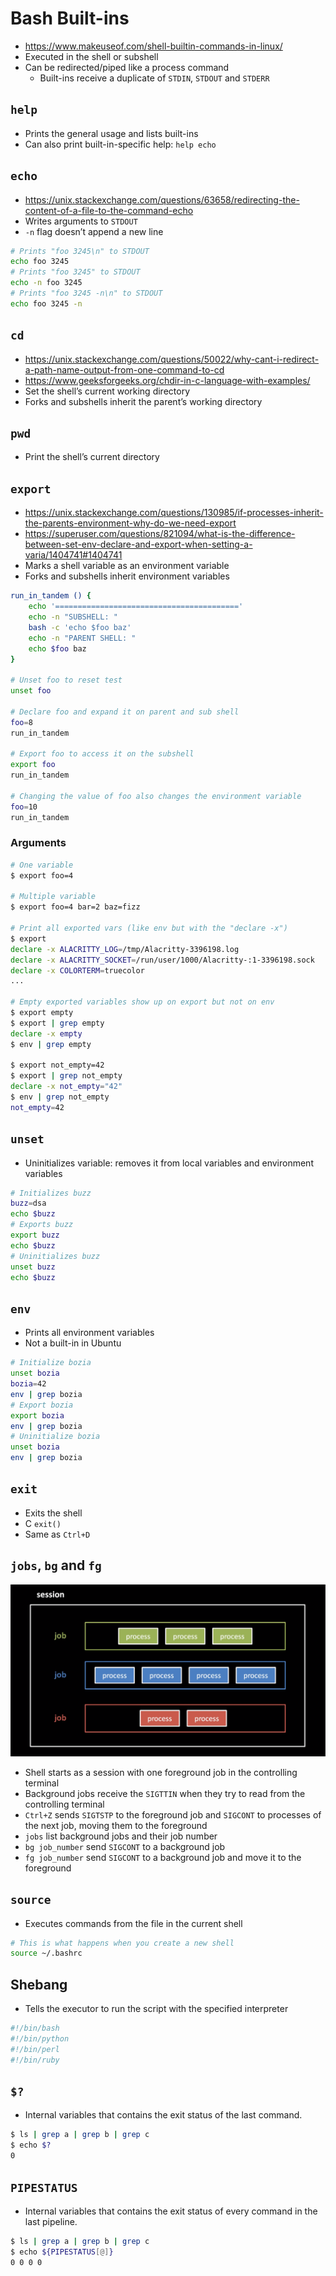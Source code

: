 # Bash Built-ins

- https://www.makeuseof.com/shell-builtin-commands-in-linux/
- Executed in the shell or subshell
- Can be redirected/piped like a process command
  - Built-ins receive a duplicate of `STDIN`, `STDOUT` and `STDERR`

## `help`

- Prints the general usage and lists built-ins
- Can also print built-in-specific help: `help echo`

## `echo`

- https://unix.stackexchange.com/questions/63658/redirecting-the-content-of-a-file-to-the-command-echo
- Writes arguments to `STDOUT`
- `-n` flag doesn’t append a new line

```bash
# Prints "foo 3245\n" to STDOUT
echo foo 3245
# Prints "foo 3245" to STDOUT
echo -n foo 3245
# Prints "foo 3245 -n\n" to STDOUT
echo foo 3245 -n
```

## `cd`

- https://unix.stackexchange.com/questions/50022/why-cant-i-redirect-a-path-name-output-from-one-command-to-cd
- https://www.geeksforgeeks.org/chdir-in-c-language-with-examples/
- Set the shell’s current working directory
- Forks and subshells inherit the parent’s working directory

## `pwd`

- Print the shell’s current directory

## `export`

- https://unix.stackexchange.com/questions/130985/if-processes-inherit-the-parents-environment-why-do-we-need-export
- https://superuser.com/questions/821094/what-is-the-difference-between-set-env-declare-and-export-when-setting-a-varia/1404741#1404741
- Marks a shell variable as an environment variable
- Forks and subshells inherit environment variables

```bash
run_in_tandem () {
	echo '========================================='
	echo -n "SUBSHELL: "
	bash -c 'echo $foo baz'
	echo -n "PARENT SHELL: "
	echo $foo baz
}

# Unset foo to reset test
unset foo

# Declare foo and expand it on parent and sub shell
foo=8
run_in_tandem

# Export foo to access it on the subshell
export foo
run_in_tandem

# Changing the value of foo also changes the environment variable
foo=10
run_in_tandem
```

### Arguments

```bash
# One variable
$ export foo=4

# Multiple variable
$ export foo=4 bar=2 baz=fizz

# Print all exported vars (like env but with the "declare -x")
$ export
declare -x ALACRITTY_LOG=/tmp/Alacritty-3396198.log
declare -x ALACRITTY_SOCKET=/run/user/1000/Alacritty-:1-3396198.sock
declare -x COLORTERM=truecolor
...

# Empty exported variables show up on export but not on env
$ export empty
$ export | grep empty
declare -x empty
$ env | grep empty

$ export not_empty=42
$ export | grep not_empty
declare -x not_empty="42"
$ env | grep not_empty
not_empty=42
```

## `unset`

- Uninitializes variable: removes it from local variables and environment variables

```bash
# Initializes buzz
buzz=dsa
echo $buzz
# Exports buzz
export buzz
echo $buzz
# Uninitializes buzz
unset buzz
echo $buzz
```

## `env`

- Prints all environment variables
- Not a built-in in Ubuntu

```bash
# Initialize bozia
unset bozia
bozia=42
env | grep bozia
# Export bozia
export bozia
env | grep bozia
# Uninitialize bozia
unset bozia
env | grep bozia
```

## `exit`

- Exits the shell
- C `exit()`
- Same as `Ctrl+D`

## `jobs`, `bg` and `fg`

![Shell Session and Jobs](./jobs.png)

- Shell starts as a session with one foreground job in the controlling terminal
- Background jobs receive the `SIGTTIN` when they try to read from the controlling terminal
- `Ctrl+Z` sends `SIGTSTP` to the foreground job and `SIGCONT` to processes of the next job, moving them to the foreground
- `jobs` list background jobs and their job number
- `bg job_number` send `SIGCONT` to a background job
- `fg job_number` send `SIGCONT` to a background job and move it to the foreground

## `source`

- Executes commands from the file in the current shell

```bash
# This is what happens when you create a new shell
source ~/.bashrc
```

## Shebang

- Tells the executor to run the script with the specified interpreter

```bash
#!/bin/bash
#!/bin/python
#!/bin/perl
#!/bin/ruby
```

## `$?`

- Internal variables that contains the exit status of the last command.

```bash
$ ls | grep a | grep b | grep c
$ echo $?
0
```

## `PIPESTATUS`

- Internal variables that contains the exit status of every command in the last pipeline.

```bash
$ ls | grep a | grep b | grep c
$ echo ${PIPESTATUS[@]}
0 0 0 0
```
